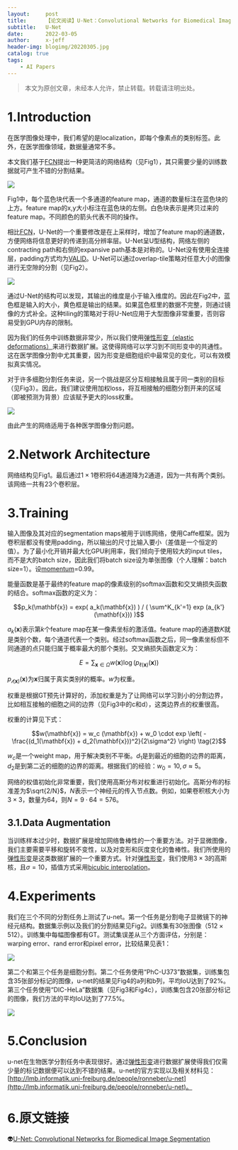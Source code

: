 ```yaml
---
layout:     post
title:      【论文阅读】U-Net：Convolutional Networks for Biomedical Image Segmentation
subtitle:   U-Net
date:       2022-03-05
author:     x-jeff
header-img: blogimg/20220305.jpg
catalog: true
tags:
    - AI Papers
---  
```

>本文为原创文章，未经本人允许，禁止转载。转载请注明出处。

# 1.Introduction

在医学图像处理中，我们希望的是localization，即每个像素点的类别标签。此外，在医学图像领域，数据量通常不多。

本文我们基于[FCN](http://shichaoxin.com/2022/01/31/论文阅读-Fully-Convolutional-Networks-for-Semantic-Segmentation/)提出一种更简洁的网络结构（见Fig1），其只需要少量的训练数据就可产生不错的分割结果。

![](https://github.com/x-jeff/BlogImage/raw/master/AIPapers/UNet/1.png)

Fig1中，每个蓝色块代表一个多通道的feature map，通道的数量标注在蓝色块的上方。feature map的x,y大小标注在蓝色块的左侧。白色块表示是拷贝过来的feature map。不同颜色的箭头代表不同的操作。

相比[FCN](http://shichaoxin.com/2022/01/31/论文阅读-Fully-Convolutional-Networks-for-Semantic-Segmentation/)，U-Net的一个重要修改是在上采样时，增加了feature map的通道数，方便网络将信息更好的传递到高分辨率层。U-Net呈U型结构，网络左侧的contracting path和右侧的expansive path基本是对称的。U-Net没有使用全连接层，padding方式均为[VALID](http://shichaoxin.com/2020/07/04/深度学习基础-第二十八课-卷积神经网络基础/#22valid)。U-Net可以通过overlap-tile策略对任意大小的图像进行无空隙的分割（见Fig2）。

![](https://github.com/x-jeff/BlogImage/raw/master/AIPapers/UNet/2.png)

通过U-Net的结构可以发现，其输出的维度是小于输入维度的。因此在Fig2中，蓝色框是输入的大小，黄色框是输出的结果。如果蓝色框里的数据不完整，则通过镜像的方式补全。这种tiling的策略对于将U-Net应用于大型图像非常重要，否则容易受到GPU内存的限制。

因为我们的任务中训练数据非常少，所以我们使用[弹性形变（elastic deformations）](http://shichaoxin.com/2022/03/01/论文阅读-Best-Practices-for-Convolutional-Neural-Networks-Applied-to-Visual-Document-Analysis/)来进行数据扩展。这使得网络可以学习到不同形变中的共通性。这在医学图像分割中尤其重要，因为形变是细胞组织中最常见的变化，可以有效模拟真实情况。

对于许多细胞分割任务来说，另一个挑战是区分互相接触且属于同一类别的目标（见Fig3）。因此，我们建议使用加权loss，将互相接触的细胞分割开来的区域（即被预测为背景）应该赋予更大的loss权重。

![](https://github.com/x-jeff/BlogImage/raw/master/AIPapers/UNet/3.png)

由此产生的网络适用于各种医学图像分割问题。

# 2.Network Architecture

网络结构见Fig1。最后通过$1\times 1$卷积将64通道降为2通道，因为一共有两个类别。该网络一共有23个卷积层。

# 3.Training

输入图像及其对应的segmentation maps被用于训练网络，使用Caffe框架。因为卷积层都没有使用padding，所以输出的尺寸比输入要小（差值是一个恒定的值）。为了最小化开销并最大化GPU利用率，我们倾向于使用较大的input tiles，而不是大的batch size，因此我们将batch size设为单张图像（个人理解：batch size=1）。设[momentum](http://shichaoxin.com/2020/03/05/深度学习基础-第十七课-Momentum梯度下降法/)=0.99。

能量函数是基于最终的feature map的像素级别的softmax函数和交叉熵损失函数的结合。softmax函数的定义为：

$$p_k(\mathbf{x}) = exp( a_k(\mathbf{x}) ) / ( \sum^K_{k'=1} exp (a_{k'}(\mathbf{x})) )$$

$a_k(\mathbf{x})$表示第$k$个feature map在某一像素坐标的激活值。feature map的通道数$K$就是类别个数，每个通道代表一个类别。经过softmax函数之后，同一像素坐标但不同通道的点只能归属于概率最大的那个类别。交叉熵损失函数定义为：

$$E=\sum_{\mathbf{x} \in \Omega} w(\mathbf{x}) \log (p_{\ell (\mathbf{x})} (\mathbf{x})) \tag{1}$$

$p_{\mathcal{l}(\mathbf{x})} (\mathbf{x})$为$\mathbf{x}$归属于真实类别$\ell$的概率。$w$为权重。

权重是根据GT预先计算好的，添加权重是为了让网络可以学习到小的分割边界，比如相互接触的细胞之间的边界（见Fig3中的c和d），这类边界点的权重很高。

权重的计算见下式：

$$w(\mathbf{x}) = w_c (\mathbf{x}) + w_0 \cdot exp \left( -\frac{(d_1(\mathbf{x}) + d_2(\mathbf{x}))^2}{2\sigma^2} \right) \tag{2}$$

$w_c$是一个weight map，用于解决类别不平衡。$d_1$是到最近的细胞的边界的距离，$d_2$是到第二近的细胞的边界的距离。根据我们的经验：$w_0=10,\sigma \approx 5$。

网络的权值初始化非常重要，我们使用高斯分布对权重进行初始化。高斯分布的标准差为$\sqrt{2/N}$，$N$表示一个神经元的传入节点数。例如，如果卷积核大小为$3\times 3$，数量为64，则$N=9\cdot 64=576$。

## 3.1.Data Augmentation

当训练样本过少时，数据扩展是增加网络鲁棒性的一个重要方法。对于显微图像，我们主要需要平移和旋转不变性，以及对变形和灰度变化的鲁棒性。我们所使用的[弹性形变](http://shichaoxin.com/2022/03/01/论文阅读-Best-Practices-for-Convolutional-Neural-Networks-Applied-to-Visual-Document-Analysis/)是这类数据扩展的一个重要方式。针对[弹性形变](http://shichaoxin.com/2022/03/01/论文阅读-Best-Practices-for-Convolutional-Neural-Networks-Applied-to-Visual-Document-Analysis/)，我们使用$3\times 3$的高斯核，且$\sigma = 10$，插值方式采用[bicubic interpolation](http://shichaoxin.com/2021/06/29/OpenCV基础-第二十课-像素重映射/#33inter_cubic)。

# 4.Experiments

我们在三个不同的分割任务上测试了u-net。第一个任务是分割电子显微镜下的神经元结构。数据集示例以及我们的分割结果见Fig2。训练集有30张图像（$512\times 512$）。训练集中每幅图像都有GT。测试集误差从三个方面评估，分别是：warping error、rand error和pixel error，比较结果见表1：

![](https://github.com/x-jeff/BlogImage/raw/master/AIPapers/UNet/4.png)

第二个和第三个任务是细胞分割。第二个任务使用“PhC-U373”数据集，训练集包含35张部分标记的图像，u-net的结果见Fig4的a列和b列，平均IoU达到了92%。第三个任务使用“DIC-HeLa”数据集（见Fig3和Fig4c），训练集包含20张部分标记的图像，我们方法的平均IoU达到了77.5%。

![](https://github.com/x-jeff/BlogImage/raw/master/AIPapers/UNet/5.png)

# 5.Conclusion

u-net在生物医学分割任务中表现很好。通过[弹性形变](http://shichaoxin.com/2022/03/01/论文阅读-Best-Practices-for-Convolutional-Neural-Networks-Applied-to-Visual-Document-Analysis/)进行数据扩展使得我们仅需少量的标记数据便可以达到不错的结果。u-net的官方实现以及相关材料见：[http://lmb.informatik.uni-freiburg.de/people/ronneber/u-net](http://lmb.informatik.uni-freiburg.de/people/ronneber/u-net)。

# 6.原文链接

👽[U-Net: Convolutional Networks for Biomedical Image Segmentation](https://github.com/x-jeff/AI_Papers/blob/master/U-Net%20Convolutional%20Networks%20for%20Biomedical%20Image%20Segmentation.pdf)